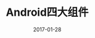 ---
layout: post
title: "Android四大组件"
date: 2017-01-28
excerpt: "Android的构成基石——四大组件"
tags: [android, java]
comments: true
---